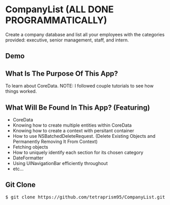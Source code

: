 # CompanyList (ALL DONE PROGRAMMATICALLY) 

Create a company database and list all your employees with the categories provided: executive, senior management, staff, and intern.

## Demo


## What Is The Purpose Of This App? 

To learn about CoreData. NOTE: I followed couple tutorials to see how things worked. 

## What Will Be Found In This App? (Featuring)
- CoreData
- Knowing how to create multiple entities within CoreData
- Knowing  how to create a context with persitant container
- How to use NSBatchedDeleteRequest. (Delete Existing Objects and Permanently Removing It From Context) 
- Fetching objects
- How to uniquely identify each section for its chosen category
- DateFormatter
- Using UINavigationBar efficiently throughout
- etc...

## Git Clone

<pre>
$ git clone https://github.com/tetraprism95/CompanyList.git 
</pre>
